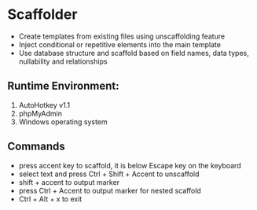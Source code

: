 # Scaffolder

- Create templates from existing files using unscaffolding feature
- Inject conditional or repetitive elements into the main template
- Use database structure and scaffold based on field names, data types, nullability and relationships

## Runtime Environment:

1. AutoHotkey v1.1
2. phpMyAdmin
3. Windows operating system


## Commands

- press accent key to scaffold, it is below Escape key on the keyboard
- select text and press Ctrl + Shift + Accent to unscaffold
- shift + accent to output marker
- press Ctrl + Accent to output marker for nested scaffold
- Ctrl + Alt + x to exit
